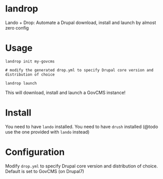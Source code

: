 # landrop
Lando + Drop: Automate a Drupal download, install and launch by almost zero config

# Usage

```
landrop init my-govcms

# modify the generated drop.yml to specify Drupal core version and distribution of choice

landrop launch
```
This will download, install and launch a GovCMS instance!

# Install
You need to have `lando` installed.
You need to have `drush` installed (@todo use the one provided with `lando` instead)

# Configuration
Modify `drop.yml` to specify Drupal core version and distribution of choice.
Default is set to GovCMS (on Drupal7)
